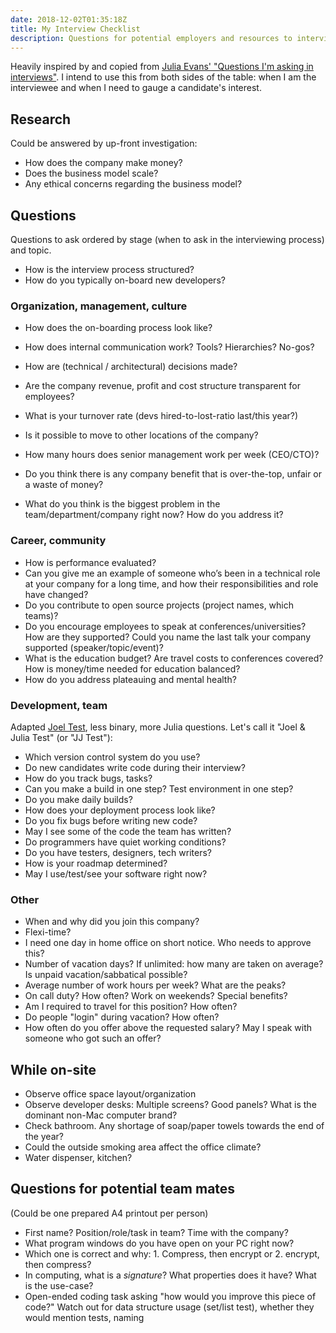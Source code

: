 ```yaml
---
date: 2018-12-02T01:35:18Z
title: My Interview Checklist
description: Questions for potential employers and resources to interview teams.
---
```


Heavily inspired by and copied from [Julia Evans' "Questions I'm asking in interviews"](https://jvns.ca/blog/2013/12/30/questions-im-asking-in-interviews/).
I intend to use this from both sides of the table: when I am the interviewee and when I need to gauge a candidate's interest.

## Research

Could be answered by up-front investigation:

* How does the company make money?
* Does the business model scale?
* Any ethical concerns regarding the business model?

## Questions

Questions to ask ordered by stage (when to ask in the interviewing process) and topic.

* How is the interview process structured?
* How do you typically on-board new developers?

### Organization, management, culture

* How does the on-boarding process look like?
* How does internal communication work? Tools? Hierarchies? No-gos?
* How are (technical / architectural) decisions made?
* Are the company revenue, profit and cost structure transparent for employees?
* What is your turnover rate (devs hired-to-lost-ratio last/this year?)
* Is it possible to move to other locations of the company?
* How many hours does senior management work per week (CEO/CTO)?

* Do you think there is any company benefit that is over-the-top, unfair or a waste of money?
* What do you think is the biggest problem in the team/department/company right now? How do you address it?

### Career, community

* How is performance evaluated?
* Can you give me an example of someone who’s been in a technical role at your company for a long time, and how their responsibilities and role have changed?
* Do you contribute to open source projects (project names, which teams)?
* Do you encourage employees to speak at conferences/universities? How are they supported? Could you name the last talk your company supported (speaker/topic/event)?
* What is the education budget? Are travel costs to conferences covered? How is money/time needed for education balanced?
* How do you address plateauing and mental health?

### Development, team

Adapted [Joel Test](https://www.joelonsoftware.com/2000/08/09/the-joel-test-12-steps-to-better-code/), less binary, more Julia questions. Let's call it "Joel & Julia Test" (or "JJ Test"):

* Which version control system do you use?
* Do new candidates write code during their interview?
* How do you track bugs, tasks?
* Can you make a build in one step? Test environment in one step?
* Do you make daily builds?
* How does your deployment process look like?
* Do you fix bugs before writing new code?
* May I see some of the code the team has written?
* Do programmers have quiet working conditions?
* Do you have testers, designers, tech writers?
* How is your roadmap determined?
* May I use/test/see your software right now?

### Other

* When and why did you join this company?
* Flexi-time?
* I need one day in home office on short notice. Who needs to approve this?
* Number of vacation days? If unlimited: how many are taken on average? Is unpaid vacation/sabbatical possible?
* Average number of work hours per week? What are the peaks?
* On call duty? How often? Work on weekends? Special benefits?
* Am I required to travel for this position? How often?
* Do people "login" during vacation? How often?
* How often do you offer above the requested salary? May I speak with someone who got such an offer?

## While on-site

* Observe office space layout/organization
* Observe developer desks: Multiple screens? Good panels? What is the dominant non-Mac computer brand?
* Check bathroom. Any shortage of soap/paper towels towards the end of the year?
* Could the outside smoking area affect the office climate?
* Water dispenser, kitchen?

## Questions for potential team mates

(Could be one prepared A4 printout per person)

* First name? Position/role/task in team? Time with the company?
* What program windows do you have open on your PC right now?
* Which one is correct and why: 1. Compress, then encrypt or 2. encrypt, then compress?
* In computing, what is a *signature*? What properties does it have? What is the use-case?
* Open-ended coding task asking "how would you improve this piece of code?" Watch out for data structure usage (set/list test), whether they would mention tests, naming
